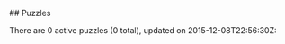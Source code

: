 <md xmlns="http://www.w3.org/1999/xhtml" etag="0-puzzles-xsd/init.xsl">## Puzzles

There are 0 active puzzles (0 total), updated on 2015-12-08T22:56:30Z:

</md>